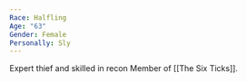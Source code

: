 ```yaml
---
Race: Halfling
Age: "63"
Gender: Female
Personally: Sly
---
```

Expert thief and skilled in recon Member of [[The Six Ticks]].
